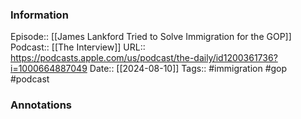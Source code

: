 ### Information

Episode:: [[James Lankford Tried to Solve Immigration for the GOP]]
Podcast:: [[The Interview]]
URL:: https://podcasts.apple.com/us/podcast/the-daily/id1200361736?i=1000664887049
Date:: [[2024-08-10]]
Tags:: #immigration #gop 
#podcast


### Annotations

